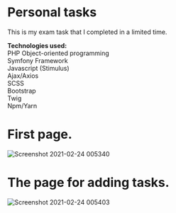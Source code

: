 # Personal tasks
This is my exam task that I completed in a limited time.

**Technologies used:**  
PHP Object-oriented programming  
Symfony Framework  
Javascript (Stimulus)  
Ajax/Axios  
SCSS  
Bootstrap  
Twig  
Npm/Yarn  

# First page.
![Screenshot 2021-02-24 005340](https://user-images.githubusercontent.com/70883106/108918958-e0679e80-763a-11eb-962a-dbf3e3d1248f.jpg)

# The page for adding tasks.
![Screenshot 2021-02-24 005403](https://user-images.githubusercontent.com/70883106/108918957-dfcf0800-763a-11eb-912c-884daea1cd71.jpg)
